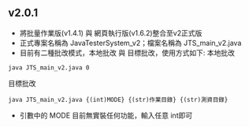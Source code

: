 ## v2.0.1
- 將批量作業版(v1.4.1) 與 網頁執行版(v1.6.2)整合至v2正式版
- 正式專案名稱為 JavaTesterSystem_v2；檔案名稱為 JTS_main_v2.java
- 目前有二種批改模式，本地批改 與 目標批改，使用方式如下:
本地批改  
```
java JTS_main_v2.java 0
```
目標批改  
```
java JTS_main_v2.java {(int)MODE} {(str)作業目錄} {(str)測資目錄}
```
- 引數中的 MODE 目前無實裝任何功能，輸入任意 int即可